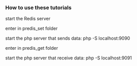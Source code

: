### How to use these tutorials

start the Redis server

enter in predis_set folder

start the php server that sends data: php -S localhost:9090

enter in predis_get folder

start the php server that receive data: php -S localhost:9091